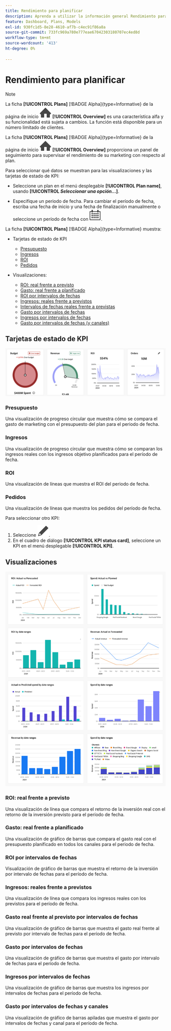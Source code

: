 ```yaml
---
title: Rendimiento para planificar
description: Aprenda a utilizar la información general Rendimiento para planificar en Mix Modeler.
feature: Dashboard, Plans, Models
exl-id: 930fc1d5-8e28-4610-af7b-c4ec91f86a8a
source-git-commit: 733fc969a780e777eae67042303180707ec4ed8d
workflow-type: tm+mt
source-wordcount: '413'
ht-degree: 0%

---
```


# Rendimiento para planificar

>[!NOTE]
>
>La ficha **[!UICONTROL Plans]** [!BADGE Alpha]{type=Informative} de la página de inicio ![Mix Modeler](/help/assets/icons/Home.svg) **[!UICONTROL Overview]** es una característica alfa y su funcionalidad está sujeta a cambios. La función está disponible para un número limitado de clientes.




La ficha **[!UICONTROL Plans]** [!BADGE Alpha]{type=Informative} de la página de inicio ![Mix Modeler](/help/assets/icons/Home.svg) **[!UICONTROL Overview]** proporciona un panel de seguimiento para supervisar el rendimiento de su marketing con respecto al plan.

Para seleccionar qué datos se muestran para las visualizaciones y las tarjetas de estado de KPI:

* Seleccione un plan en el menú desplegable **[!UICONTROL Plan name]**, usando **[!UICONTROL _Seleccionar una opción..._]**.

* Especifique un periodo de fecha. Para cambiar el período de fecha, escriba una fecha de inicio y una fecha de finalización manualmente o seleccione un período de fecha con ![Calendario](/help/assets/icons/Calendar.svg).

La ficha **[!UICONTROL Plans]** [!BADGE Alpha]{type=Informative} muestra:

* Tarjetas de estado de KPI

   * [Presupuesto](#budget)
   * [Ingresos](#revenue)
   * [ROI](#roi)
   * [Pedidos](#orders)

* Visualizaciones:
   * [ROI: real frente a previsto](#roi-actual-vs-forecasted)
   * [Gasto: real frente a planificado](#spend-actual-vs-planned)
   * [ROI por intervalos de fechas](#roi-by-date-ranges)
   * [Ingresos: reales frente a previstos](#revenue-actual-vs-forecasted)
   * [Intervalos de fechas reales frente a previstas](#actual-vs-predicted-spend-by-date-ranges)
   * [Gasto por intervalos de fechas](#spend-by-date-ranges)
   * [Ingresos por intervalos de fechas](#revenue-by-date-ranges)
   * [Gasto por intervalos de fechas (y canales)](#spend-by-date-ranges-and-channels)

## Tarjetas de estado de KPI

![Tarjetas de estado de KPI](../assets/performance-to-plan-kpi-cards.png)


### Presupuesto

Una visualización de progreso circular que muestra cómo se compara el gasto de marketing con el presupuesto del plan para el periodo de fecha.

### Ingresos

Una visualización de progreso circular que muestra cómo se comparan los ingresos reales con los ingresos objetivo planificados para el período de fecha.


### ROI

Una visualización de líneas que muestra el ROI del periodo de fecha.


### Pedidos

Una visualización de líneas que muestra los pedidos del período de fecha.

Para seleccionar otro KPI:

1. Seleccione ![Editar](/help/assets/icons/Edit.svg).
1. En el cuadro de diálogo **[!UICONTROL KPI status card]**, seleccione un KPI en el menú desplegable **[!UICONTROL KPI]**.


## Visualizaciones

![Visualización](../assets/performance-to-plan-visualizations.png)

### ROI: real frente a previsto

Una visualización de línea que compara el retorno de la inversión real con el retorno de la inversión previsto para el período de fecha.


### Gasto: real frente a planificado

Una visualización de gráfico de barras que compara el gasto real con el presupuesto planificado en todos los canales para el periodo de fecha.

### ROI por intervalos de fechas

Visualización de gráfico de barras que muestra el retorno de la inversión por intervalo de fechas para el período de fecha.


### Ingresos: reales frente a previstos

Una visualización de línea que compara los ingresos reales con los previstos para el período de fecha.


### Gasto real frente al previsto por intervalos de fechas

Una visualización de gráfico de barras que muestra el gasto real frente al previsto por intervalo de fechas para el período de fecha.


### Gasto por intervalos de fechas

Una visualización de gráfico de barras que muestra el gasto por intervalo de fechas para el período de fecha.


### Ingresos por intervalos de fechas

Una visualización de gráfico de barras que muestra los ingresos por intervalos de fechas para el período de fecha.


### Gasto por intervalos de fechas y canales

Una visualización de gráfico de barras apiladas que muestra el gasto por intervalos de fechas y canal para el período de fecha.
